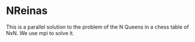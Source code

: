 # NReinas
This is a parallel solution to the problem of the N Queens in a chess table of NxN. 
We use mpi to solve it.
